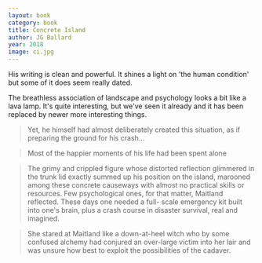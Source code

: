 ```yaml
---
layout: book
category: book
title: Concrete Island
author: JG Ballard
year: 2018
image: ci.jpg
---
```

His writing is clean and powerful.  It shines a light on 
'the human condition' but some of it does seem really dated.

The breathless association of landscape and psychology looks a bit like a lava lamp. 
It's quite interesting, but we've seen it already and it has been replaced by newer more interesting things.

> Yet, he himself had almost deliberately created this situation, as if preparing the ground for his crash…

> Most of the happier moments of his life had been spent alone

> The grimy and crippled figure whose distorted reflection glimmered in the trunk lid exactly summed up his position on the island, marooned among these concrete causeways with almost no practical skills or resources. Few psychological ones, for that matter, Maitland reflected. These days one needed a full- scale emergency kit built into one's brain, plus a crash course in disaster survival, real and imagined.

> She stared at Maitland like a down-at-heel witch who by some confused alchemy had conjured an over-large victim into her lair and was unsure how best to exploit the possibilities of the cadaver.
